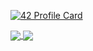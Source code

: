 [![42 Profile Card](https://1337-readme.vercel.app/api/profile?cursus=42&dark=true&email=hide&login=zlayine)](https://github.com/mohouyizme/1337-readme)

<a href="https://github.com/zlayine?tab=repositories">
  <img align="center" src="https://github-readme-stats.vercel.app/api/top-langs/?username=zlayine&theme=dark"/>
</a>
<a href="https://github.com/zlayine?tab=repositories">
 <img align="center" src="https://github-readme-stats.vercel.app/api?username=zlayine&line_height=40&show_icons=true&theme=dark">
</a>
